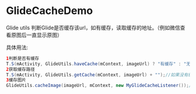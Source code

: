 # GlideCacheDemo
Glide utils 判断Glide是否缓存该url，如有缓存，读取缓存的地址。（例如微信查看原图后一直显示原图）

具体用法:

```Java
1判断是否有缓存
T.S(mActivity, GlideUtils.haveCache(mContext, imageUrl) ? "有缓存" : "无缓存");
2获取缓存路径
T.S(mActivity, GlideUtils.getCache(mContext, imageUrl) + "");//如果没有缓存则路径为null
3缓存图片
GlideUtils.cacheImage(imageUrl, mContext, new MyGlideCacheListener());//可以设置缓存路径,缓存监听等具体看代码
```
